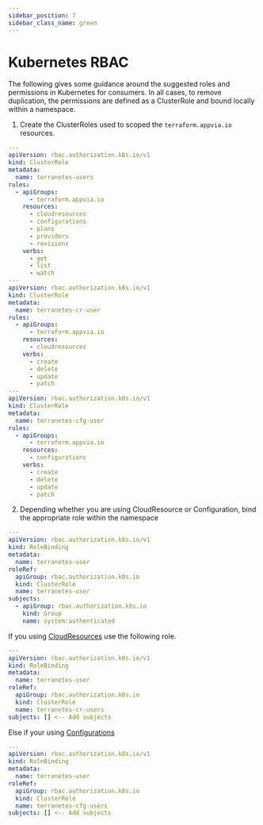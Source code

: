 ```yaml
---
sidebar_position: 7
sidebar_class_name: green
---
```

# Kubernetes RBAC

The following gives some guidance around the suggested roles and permissions in Kubernetes for consumers. In all cases, to remove duplication, the permissions are defined as a ClusterRole and bound locally within a namespace.

1. Create the ClusterRoles used to scoped the `terraform.appvia.io` resources.

```yaml
---
apiVersion: rbac.authorization.k8s.io/v1
kind: ClusterRole
metadata:
  name: terranetes-users
rules:
  - apiGroups:
      - terraform.appvia.io
    resources:
      - cloudresources
      - configurations
      - plans
      - providers
      - revisions
    verbs:
      - get
      - list
      - watch
---
apiVersion: rbac.authorization.k8s.io/v1
kind: ClusterRole
metadata:
  name: terranetes-cr-user
rules:
  - apiGroups:
      - terraform.appvia.io
    resources:
      - cloudresources
    verbs:
      - create
      - delete
      - update
      - patch
---
apiVersion: rbac.authorization.k8s.io/v1
kind: ClusterRole
metadata:
  name: terranetes-cfg-user
rules:
  - apiGroups:
      - terraform.appvia.io
    resources:
      - configurations
    verbs:
      - create
      - delete
      - update
      - patch
```

2. Depending whether you are using CloudResource or Configuration, bind the appropriate role within the namespace

```yaml
---
apiVersion: rbac.authorization.k8s.io/v1
kind: RoleBinding
metadata:
  name: terranetes-user
roleRef:
  apiGroup: rbac.authorization.k8s.io
  kind: ClusterRole
  name: terranetes-user
subjects:
  - apiGroup: rbac.authorization.k8s.io
    kind: Group
    name: system:authenticated
```

If you using [CloudResources](../reference/cloudresources.terraform.appvia.io.md) use the following role.

```yaml
---
apiVersion: rbac.authorization.k8s.io/v1
kind: RoleBinding
metadata:
  name: terranetes-user
roleRef:
  apiGroup: rbac.authorization.k8s.io
  kind: ClusterRole
  name: terranetes-cr-users
subjects: [] <-- Add subjects
```

Else if your using [Configurations](../reference/configurations.terraform.appvia.io.md)

```yaml
---
apiVersion: rbac.authorization.k8s.io/v1
kind: RoleBinding
metadata:
  name: terranetes-user
roleRef:
  apiGroup: rbac.authorization.k8s.io
  kind: ClusterRole
  name: terranetes-cfg-users
subjects: [] <-- Add subjects
```
